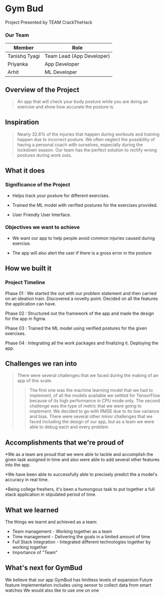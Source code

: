 #  Gym Bud

Project Presented by TEAM CrackTheHack
### Our Team
Member | Role
------------- | -------------
Tanishq Tyagi   | Team Lead (App Developer)
Priyanka  |  App Developer
Arhit  |  ML Developer

##  Overview of the Project

>An app that will check your body posture while you are doing an exercise and show how accurate the posture is.

## Inspiration
> Nearly 32.6% of the injuries that happen during workouts and training happen due to incorrect posture. 
>We often neglect the possibility of having a personal coach with ourselves, especially during the lockdown season.
> Our team has the perfect solution to rectify wrong postures during work outs.

## What it does

###  Significance of the Project

* Helps track your posture for different exercises.

* Trained the ML model with verified postures for the exercises provided.

* User Friendly User Interface.


###  Objectives we want to achieve

* We want our app to help people avoid common injuries caused during exercise.

* The app will also alert the user if there is a gross error in the posture

## How we built it

###  Project Timeline

Phase 01 :
We started the out with our problem statement and then carried on an ideation train. Discovered a novelty point. Decided on all the features the application can have.

Phase 02 :
Structured out the framework of the app and made the design for the app in figma. 

Phase 03 :
Trained the ML model using verified postures for the given exercises.

Phase 04 :
Integrating all the work packages and finalizing it. 
Deploying the app. 

## Challenges we ran into

>There were several challenges that we faced during the making of an app of this scale.
>> The first one was the machine learning model that we had to implement, of all the models available we settled for TensorFlow because of its high performance in CPU mode only.
>> The second challenge was the type of metric that we were going to implement. We decided to go with RMSE due to its low variance and bias.
>> There were several other minor challenges that we faced including the design of our app, but as a team we were able to debug each and every problem

## Accomplishments that we're proud of

*We as a team are proud that we were able to tackle and accomplish the given task assigned in time and also were able to add several other features into the app. 

*We have been able to successfully able to precisely predict the a model's accuracy in real time.

*Being college freshers, it's been a humongous task to put together a full stack application in stipulated period of time. 

## What we learned

The things we learnt and achieved as a team:
<ul>
<li>Team management - Working together as a team</li>
<li>Time management - Delivering the goals in a limited amount of time</li>
<li>Full Stack Integration - Integrated different technologies together by working together</li>
<li>Importance of "Team"</li>
</ul>

## What's next for GymBud

We believe that our app GymBud has limitless levels of expansion
Future feature implementation includes using sensor to collect data from smart  watches
We would also like to use one on one 
